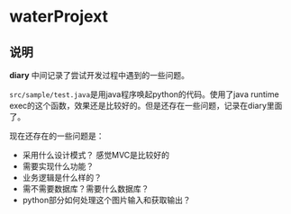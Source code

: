 # waterProjext

## 说明

**diary** 中间记录了尝试开发过程中遇到的一些问题。

`src/sample/test.java`是用java程序唤起python的代码。使用了java runtime exec的这个函数，效果还是比较好的。但是还存在一些问题，记录在diary里面了。

现在还存在的一些问题是：
* 采用什么设计模式？  感觉MVC是比较好的
* 需要实现什么功能？
* 业务逻辑是什么样的？
* 需不需要数据库？需要什么数据库？
* python部分如何处理这个图片输入和获取输出？



